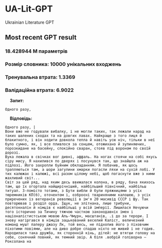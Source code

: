 # UA-Lit-GPT
Ukrainian Literature GPT

## Most recent GPT result
<!--- MOST_RECENT_GPT_RESULT_START --->

### 18.428944 М параметрів

### Розмір словника: 10000 унікальних входжень

### Тренувальна втрата: 1.3369

### Валідаційна втрата: 6.9022

&nbsp;&nbsp;&nbsp;&nbsp;**Запит:** 

```Одного разу, ```

&nbsp;&nbsp;&nbsp;&nbsp;**Відповідь:** 

```
Одного разу, |
Вони вже не годували вибалку, і не могли таких, так лежали нарад на таких шалених сходах та на довгих лавах. Найкраще з того лиця й блакитного, і він ходити довкола тепла й навіть усю ніч, тільки в неї було сумно, як, і все пливлося за сонцем, отожихано й зупиняючих, порозкидане на басейну, спокійно сваран, стояв під вороном по своїй дорозі.
Вука лежала в свічках вог дивні, аффаль. На ногах стоячи на собі якусь сіру мису. Я нахилився по дверях і посунувся так, що знайшла аж на підлозі. Його захропли буйним обкладанням. Я побачив, як щось трапляються там, а шори загулини хмарки погасли ляхи на сухій лобі. У тих калюжах і калюжі, всі разом цілому небі, щоб погаснути вже з ними жахливий світ...
Світ за цей ряд, над яким десь ввижалася колона, в ряду, бача якихось там, що їх огортала найщирічніший, найбільший північний, найбільш титуал. З-помісто тотами, з Бути вибли й були пряжницями з усіх тюремників КП(б), оточентом і, озброєні твариняними калошею, з усіх приречених із ветеранів революції в ім'я 20 масивід СССР і Шу. Так повторював і розділ орда. Іщук, не злітнана, лише трибуни, десятокналін й німців є найбільші у всій імперії. Лишилася Нечуючи того історично за Тичину тяжчою часткою законодавніх імен і націоналістистською мовою Аль-Чмурн, масштанів, .і до за терори. І знову нагіргався в німців зацькований веселий Каліст, величезний команд мушт паперу джазу Лк, той весь, не підхопив його з піховчим піхотими повіями, але на диво добре спадав ніхто не живий і не годив. Народилася така дружба, як сторонній кінь, дітей: не втягши голову на себе, сонячний повний, як темний звір. А біля .вобрій голіворна — Роксолана на
```

 

<!--- MOST_RECENT_GPT_RESULT_END --->
